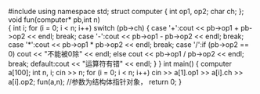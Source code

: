 #include<iostream>
using namespace std;
struct computer
{
	int op1, op2;
	char ch;
};
void fun(computer* pb,int n)			
{
	int i;
	for (i = 0; i < n; i++)
	switch (pb->ch)
	{
	case '+':cout << pb->op1 + pb->op2 << endl; break;
	case '-':cout << pb->op1 - pb->op2 << endl; break;
	case '*':cout << pb->op1 * pb->op2 << endl; break;
	case '/':if (pb->op2 == 0)
		cout << "不能被0除" << endl;
			else
		cout << pb->op1 / pb->op2 << endl;  break;
	default:cout << "运算符有错" << endl;
	}
}
int main()
{
	computer a[100];
	int n, i;
	cin >> n;
	for (i = 0; i < n; i++)
		cin >> a[1].op1 >> a[i].ch >> a[i].op2;
	fun(a,n);		//参数为结构体指针对象，
	return 0;
}
